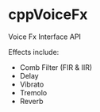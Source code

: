# cppVoiceFx
Voice Fx Interface API

Effects include:
* Comb Filter (FIR & IIR)
* Delay
* Vibrato
* Tremolo
* Reverb
